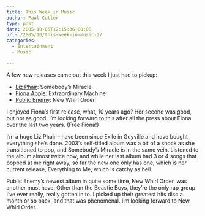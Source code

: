```yaml
---
title: This Week in Music
author: Paul Cutler
type: post
date: 2005-10-05T12:15:36+00:00
url: /2005/10/this-week-in-music-2/
categories:
  - Entertainment
  - Music

---
```

A few new releases came out this week I just had to pickup:

  * [Liz Phair][1]: Somebody&#8217;s Miracle
  * [Fiona Apple][2]: Extraordinary Machine
  * [Public Enemy][3]: New Whirl Order

I enjoyed Fiona&#8217;s first release, what, 10 years ago? Her second was good, but not as good. I&#8217;m looking forward to this after all the press about Fiona over the last two years. (Free Fiona!)

I&#8217;m a huge Liz Phair &#8211; have been since Exile in Guyville and have bought everything she&#8217;s done. 2003&#8217;s self-titled album was a bit of a shock as she transitioned to pop, and Somebody&#8217;s Miracle is in the same vein. Listened to the album almost twice now, and while her last album had 3 or 4 songs that popped at me right away, so far the new one only has one, which is her current release, Everything to Me, which is catchy as hell.

Public Enemy&#8217;s newest album in quite some time, New Whirl Order, was another must have. Other than the Beastie Boys, they&#8217;re the only rap group I&#8217;ve ever really, really gotten in to. I picked up their greatest hits disc a month or so back, and that was phenomenal. I&#8217;m looking forward to New Whirl Order.

 [1]: http://www.lizphair.com
 [2]: http://www.fiona-apple.com/
 [3]: http://www.publicenemy.com